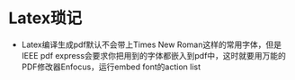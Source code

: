 # Latex琐记
- Latex编译生成pdf默认不会带上Times New Roman这样的常用字体，但是IEEE pdf express会要求你把用到的字体都嵌入到pdf中，这时就要用万能的PDF修改器Enfocus，运行embed font的action list

